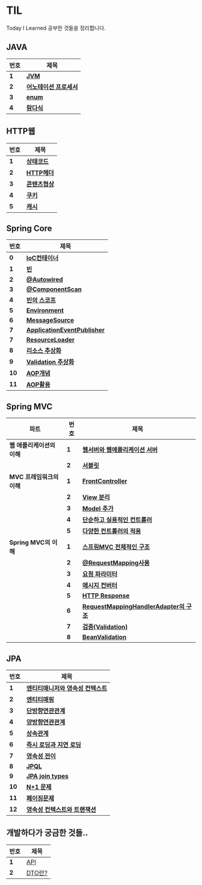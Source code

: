 # TIL
Today I Learned 공부한 것들을 정리합니다.

## JAVA
| **번호** |  **제목**  |
| ------ | ------------------------------------------------------------------ |
| **1** |**[JVM](./자바/JVM.md)**|
| **2** |**[어노테이션 프로세서](./자바/어노테이션프로세서.md)**|
| **3** |**[enum](./자바/enum.md)**|
| **4** |**[람다식](./자바/람다식.md)**|

## HTTP웹
| **번호** |  **제목**  |
| ------ | ------------------------------------------------------------------ |
| **1** |**[상태코드](/HTTP/HTTP상태코드.md)**|
| **2** |**[HTTP헤더](/HTTP/HTTP헤더.md)**|
| **3** |**[콘텐츠협상](/HTTP/content_negotiation.md)**|
| **4** |**[쿠키](/HTTP/쿠키.md)**|
| **5** |**[캐시](/HTTP/캐시.md)**|
## Spring Core
| **번호** |  **제목**  |
| ------ | ------------------------------------------------------------------ |
| **0** |**[IoC컨테이너](./SpringCore/IoC.md)**|
| **1** |**[빈](./SpringCore/Bean.md)**|
| **2** |**[@Autowired](./SpringCore/@Autowired.md)**|
| **3** |**[@ComponentScan](./SpringCore/컴포넌트와스캔.md)**|
| **4** |**[빈의 스코프](./SpringCore/빈의스코프.md)**|
| **5** |**[Environment](./SpringCore/Environment.md)**|
| **6** |**[MessageSource](./SpringCore/MessageSource.md)**|
| **7** |**[ApplicationEventPublisher](./SpringCore/ApplicationEventPublisher.md)**|
| **7** |**[ResourceLoader](./SpringCore/ResourceLoader.md)**|
| **8** |**[리소스 추상화](./SpringCore/리소스추상화.md)**|
| **9** |**[Validation 추상화](./SpringCore/Validation추상화.md)**|
| **10** |**[AOP개념](./SpringCore/AoP개념.md)**|
| **11** |**[AOP활용](./SpringCore/AoP활용.md)**|

## Spring MVC
| **파트** |  **번호**  | **제목** |
| --------- | ------ |------------------------------------------------------------------ |
| **웹 애플리케이션의 이해** | **1** |**[웹서버와 웹에플리케이션 서버](/SpringMVC/웹애플리케이션의이해/웹서버&WAS.md)**|
| | **2** |**[서블릿](/SpringMVC/웹애플리케이션의이해/서블릿.md)**|
| **MVC 프레임워크의 이해** | **1** | **[FrontController](/SpringMVC/MVC프레임워크의이해/front-controller_pattern.md)**|
| | **2** |**[View 분리](/SpringMVC/MVC프레임워크의이해/view의분리.md)**|
| | **3** |**[Model 추가](/SpringMVC/MVC프레임워크의이해/view의분리.md)**|
| | **4** |**[단순하고 실용적인 컨트롤러](/SpringMVC/MVC프레임워크의이해/단순실용컨트롤러.md)**|
| | **5** |**[다양한 컨트롤러의 적용](/SpringMVC/MVC프레임워크의이해/여러컨트롤러적용.md)**|
| **Spring MVC의 이해** | **1** | **[스프링MVC 전체적인 구조](/SpringMVC/SpringMVC/스프링MVC구조.md)**|
| | **2** | **[@RequestMapping사용](/SpringMVC/SpringMVC/@RequestMapping.md)** |
| | **3** | **[요청 파라미터](/SpringMVC/SpringMVC/Http요청파라미터.md)** |
| | **4** | **[메시지 컨버터](/SpringMVC/SpringMVC/HttpMessageConverter.md)** |
| | **5** | **[HTTP Response](/SpringMVC/SpringMVC/Http응답.md)** |
| | **6** | **[RequestMappingHandlerAdapter의 구조](/SpringMVC/SpringMVC/RequestMappingHandlerAdapter구조.md)** |
| | **7** | **[검증(Validation)](/SpringMVC/SpringMVC2/검증.md)** |
| | **8** | **[BeanValidation](/SpringMVC/SpringMVC2/BeanValidation.md)** |

## JPA
|  **번호**  | **제목** |
| --------- | ------ |
| **1** | **[엔티티매니저와 영속성 컨텍스트](/JPA/엔티티매니저.md)** |
| **2** | **[엔티티매핑](/JPA/엔티티매핑.md)** |
| **3** | **[단방향연관관계](/JPA/단방향연관관계.md)** |
| **4** | **[양방향연관관계](/JPA/양방향연관관계.md)** |
| **5** | **[상속관계](/JPA/상속관계매핑.md)** |
| **6** | **[즉시 로딩과 지연 로딩](/JPA/즉시로딩과지연로딩.md)** |
| **7** | **[영속성 전이](/JPA/영속성전이.md)** |
| **8** | **[JPQL](/JPA/JPQL.md)** |
| **9** | **[JPA join types](/JPA/JPA조인타입.md)** |
| **10** | **[N+1 문제](/JPA/N+1문제.md)** |
| **11** | **[페이징문제](/JPA/페이징과한계돌파.md)** |
| **12** | **[영속성 컨텍스트와 트랜잭션](/JPA/영속성컨텍스트와트랜잭션.md)** |

## 개발하다가 궁금한 것들..
| **번호** | **제목** |
| ------- | ----------------- |
| **1** | [API](/정리/API.md) |
| **2** | [DTO란?](/정리/DTO.md) |